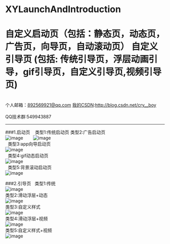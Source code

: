 # XYLaunchAndIntroduction
自定义启动页（包括：静态页，动态页，广告页，向导页，自动滚动页） 自定义引导页  (包括:    传统引导页，浮层动画引导，gif引导页，自定义引导页,视频引导页)
===
<br>个人邮箱：892569921@qq.com [我的CSDN](http://blog.csdn.net/cry__boy):http://blog.csdn.net/cry__boy <br/>
<br>QQ技术群:549943887</br>
___
###1.启动页
    类型1:传统启动页                                                                   类型2:广告启动页
<br>![image](https://github.com/cryboyofyu/XYLaunchAndIntroduction/blob/master/XYShowImgs/XYLaunchShow1.gif)
    
    ![image](https://github.com/cryboyofyu/XYLaunchAndIntroduction/blob/master/XYShowImgs/XYLaunchShow2.gif)
</br>
    类型3:app向导启动页
<br>![image](https://github.com/cryboyofyu/XYLaunchAndIntroduction/blob/master/XYShowImgs/XYLaunchShow3.gif)</br>
    类型4:gif动态启动页
<br>![image](https://github.com/cryboyofyu/XYLaunchAndIntroduction/blob/master/XYShowImgs/XYLaunchShow4.gif)</br>
    类型5:背景滚动启动页
<br>![image](https://github.com/cryboyofyu/XYLaunchAndIntroduction/blob/master/XYShowImgs/XYLaunchShow5.gif)</br>
   
###2.引导页
   类型1:传统
<br>![image](https://github.com/cryboyofyu/XYLaunchAndIntroduction/blob/master/XYShowImgs/XYIntroShow1.gif)</br>
 类型2:滑动浮层+动态
<br>![image](https://github.com/cryboyofyu/XYLaunchAndIntroduction/blob/master/XYShowImgs/XYIntroShow2.gif)</br>
 类型3:自定义样式
<br>![image](https://github.com/cryboyofyu/XYLaunchAndIntroduction/blob/master/XYShowImgs/XYIntroShow3.gif)</br>
 类型4:滑动浮层+视频
<br>![image](https://github.com/cryboyofyu/XYLaunchAndIntroduction/blob/master/XYShowImgs/XYIntroShow4.gif)</br>
 类型5:自定义样式+视频
<br>![image](https://github.com/cryboyofyu/XYLaunchAndIntroduction/blob/master/XYShowImgs/XYIntroShow5.gif)</br>
